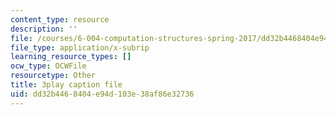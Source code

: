 ```yaml
---
content_type: resource
description: ''
file: /courses/6-004-computation-structures-spring-2017/dd32b4468404e94d103e38af86e32736_UDow47-q5KI.srt
file_type: application/x-subrip
learning_resource_types: []
ocw_type: OCWFile
resourcetype: Other
title: 3play caption file
uid: dd32b446-8404-e94d-103e-38af86e32736
---
```

